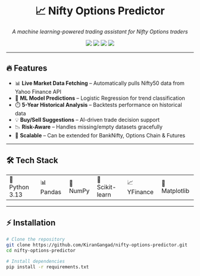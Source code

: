 <h1 align="center">📈 Nifty Options Predictor</h1>
<p align="center">
  <i>A machine learning-powered trading assistant for Nifty Options traders</i>  
</p>

<p align="center">
  <img src="https://img.shields.io/badge/Python-3.13-blue?style=for-the-badge&logo=python" />
  <img src="https://img.shields.io/badge/ML-ScikitLearn-green?style=for-the-badge&logo=scikit-learn" />
  <img src="https://img.shields.io/badge/Finance-Yahoo%20Finance-orange?style=for-the-badge&logo=yahoo" />
  <img src="https://img.shields.io/badge/License-MIT-yellow?style=for-the-badge" />
</p>

---

<h2>🔥 Features</h2>

- 📊 <b>Live Market Data Fetching</b> – Automatically pulls Nifty50 data from Yahoo Finance API  
- 🤖 <b>ML Model Predictions</b> – Logistic Regression for trend classification  
- ⏱️ <b>5-Year Historical Analysis</b> – Backtests performance on historical data  
- 💡 <b>Buy/Sell Suggestions</b> – AI-driven trade decision support  
- 📉 <b>Risk-Aware</b> – Handles missing/empty datasets gracefully  
- 🚀 <b>Scalable</b> – Can be extended for BankNifty, Options Chain & Futures  

---

<h2>🛠️ Tech Stack</h2>

<table>
<tr>
<td>🐍 Python 3.13</td>
<td>📊 Pandas</td>
<td>🔢 NumPy</td>
<td>🤖 Scikit-learn</td>
<td>📈 YFinance</td>
<td>🎨 Matplotlib</td>
</tr>
</table>

---

<h2>⚡ Installation</h2>

```bash
# Clone the repository
git clone https://github.com/KiranGangad/nifty-options-predictor.git
cd nifty-options-predictor

# Install dependencies
pip install -r requirements.txt
